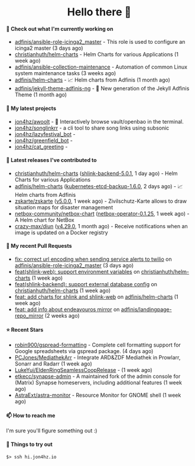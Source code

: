 <h1 align=center>Hello there 👋</h1>

#### 👷 Check out what I'm currently working on

- [adfinis/ansible-role-icinga2_master](https://github.com/adfinis/ansible-role-icinga2_master) - This role is used to configure an icinga2 master (3 days ago)
- [christianhuth/helm-charts](https://github.com/christianhuth/helm-charts) - Helm Charts for various Applications (1 week ago)
- [adfinis/ansible-collection-maintenance](https://github.com/adfinis/ansible-collection-maintenance) - Automation of common Linux system maintenance tasks (3 weeks ago)
- [adfinis/helm-charts](https://github.com/adfinis/helm-charts) - 📈 Helm charts from Adfinis (1 month ago)
- [adfinis/jekyll-theme-adfinis-ng](https://github.com/adfinis/jekyll-theme-adfinis-ng) - 💅 New generation of the Jekyll Adfinis Theme (1 month ago)

#### 🌱 My latest projects

- [jon4hz/awoolt](https://github.com/jon4hz/awoolt) - 🐺 Interactively browse vault/openbao in the terminal.
- [jon4hz/songlinkrr](https://github.com/jon4hz/songlinkrr) - a cli tool to share song links using subsonic
- [jon4hz/lazyfestival_bot](https://github.com/jon4hz/lazyfestival_bot) - 
- [jon4hz/greenfield_bot](https://github.com/jon4hz/greenfield_bot) - 
- [jon4hz/cat_greeting](https://github.com/jon4hz/cat_greeting) - 

#### 🔭 Latest releases I've contributed to

- [christianhuth/helm-charts](https://github.com/christianhuth/helm-charts) ([shlink-backend-5.0.1](https://github.com/christianhuth/helm-charts/releases/tag/shlink-backend-5.0.1), 1 day ago) - Helm Charts for various Applications
- [adfinis/helm-charts](https://github.com/adfinis/helm-charts) ([kubernetes-etcd-backup-1.6.0](https://github.com/adfinis/helm-charts/releases/tag/kubernetes-etcd-backup-1.6.0), 2 days ago) - 📈 Helm charts from Adfinis
- [zskarte/zskarte](https://github.com/zskarte/zskarte) ([v5.0.0](https://github.com/zskarte/zskarte/releases/tag/v5.0.0), 1 week ago) - Zivilschutz-Karte allows to draw situation maps for disaster management
- [netbox-community/netbox-chart](https://github.com/netbox-community/netbox-chart) ([netbox-operator-0.1.25](https://github.com/netbox-community/netbox-chart/releases/tag/netbox-operator-0.1.25), 1 week ago) - A Helm chart for NetBox
- [crazy-max/diun](https://github.com/crazy-max/diun) ([v4.29.0](https://github.com/crazy-max/diun/releases/tag/v4.29.0), 1 month ago) - Receive notifications when an image is updated on a Docker registry

#### 🔨 My recent Pull Requests

- [fix: correct url encoding when sending service alerts to twilio](https://github.com/adfinis/ansible-role-icinga2_master/pull/127) on [adfinis/ansible-role-icinga2_master](https://github.com/adfinis/ansible-role-icinga2_master) (3 days ago)
- [feat(shlink-web): support environment variables](https://github.com/christianhuth/helm-charts/pull/1251) on [christianhuth/helm-charts](https://github.com/christianhuth/helm-charts) (1 week ago)
- [feat(shlink-backend): support external database config](https://github.com/christianhuth/helm-charts/pull/1250) on [christianhuth/helm-charts](https://github.com/christianhuth/helm-charts) (1 week ago)
- [feat: add charts for shlink and shlink-web](https://github.com/adfinis/helm-charts/pull/1370) on [adfinis/helm-charts](https://github.com/adfinis/helm-charts) (1 week ago)
- [feat: add info about endeavouros mirror](https://github.com/adfinis/landingpage-repo_mirror/pull/147) on [adfinis/landingpage-repo_mirror](https://github.com/adfinis/landingpage-repo_mirror) (2 weeks ago)

#### ⭐ Recent Stars

- [robin900/gspread-formatting](https://github.com/robin900/gspread-formatting) - Complete cell formatting support for Google spreadsheets via gspread package. (4 days ago)
- [PCJones/MediathekArr](https://github.com/PCJones/MediathekArr) - Integrate ARD&amp;ZDF Mediathek in Prowlarr, Sonarr and Radarr (1 week ago)
- [LukeYui/EldenRingSeamlessCoopRelease](https://github.com/LukeYui/EldenRingSeamlessCoopRelease) -  (1 week ago)
- [etkecc/synapse-admin](https://github.com/etkecc/synapse-admin) - A maintained fork of the admin console for (Matrix) Synapse homeservers, including additional features (1 week ago)
- [AstraExt/astra-monitor](https://github.com/AstraExt/astra-monitor) - Resource Monitor for GNOME shell (1 week ago)

#### 📫 How to reach me
I'm sure you'll figure something out :)

#### 👀 Things to try out
```
$> ssh hi.jon4hz.io
```